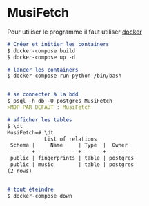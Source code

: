 # MusiFetch
Pour utiliser le programme il faut utiliser [docker](https://www.docker.com/)
```markdown
# Créer et initier les containers
$ docker-compose build
$ docker-compose up -d

# lancer les containers
$ docker-compose run python /bin/bash


# se connecter à la bdd
$ psql -h db -U postgres MusiFetch
>MDP PAR DEFAUT : MusiFetch

# afficher les tables
$ \dt
MusiFetch=# \dt
            List of relations
 Schema |     Name     | Type  |  Owner
--------+--------------+-------+----------
 public | fingerprints | table | postgres
 public | music        | table | postgres
(2 rows)


# tout éteindre
$ docker-compose down
```
